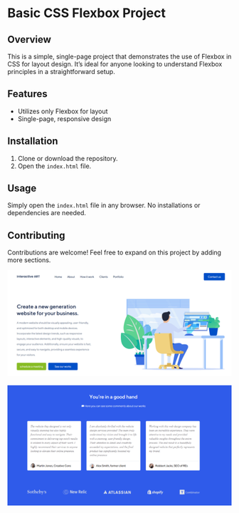 
# Basic CSS Flexbox Project

## Overview

This is a simple, single-page project that demonstrates the use of Flexbox in CSS for layout design. It’s ideal for anyone looking to understand Flexbox principles in a straightforward setup.

## Features

- Utilizes only Flexbox for layout
- Single-page, responsive design

## Installation

1. Clone or download the repository.
2. Open the `index.html` file.


## Usage
Simply open the `index.html` file in any browser. No installations or dependencies are needed.

## Contributing
Contributions are welcome! Feel free to expand on this project by adding more sections.

<div align="center">
  <img src="./view.png" alt="Image Description" width="600"/>
</div>
<br>
<div align="center">
  <img src="./view2.png" alt="Image Description" width="600"/>
</div>
